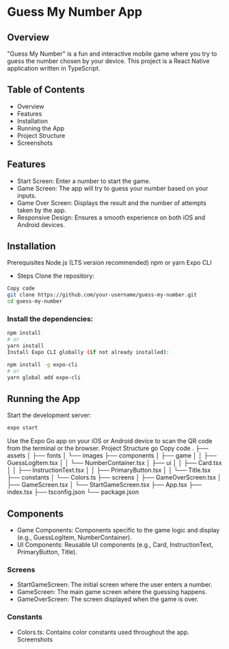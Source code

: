 # Guess My Number App

## Overview

"Guess My Number" is a fun and interactive mobile game where you try to guess the number chosen by your device. This project is a React Native application written in TypeScript.

## Table of Contents

- Overview
- Features
- Installation
- Running the App
- Project Structure
- Screenshots

## Features

- Start Screen: Enter a number to start the game.
- Game Screen: The app will try to guess your number based on your inputs.
- Game Over Screen: Displays the result and the number of attempts taken by the app.
- Responsive Design: Ensures a smooth experience on both iOS and Android devices.

## Installation

Prerequisites
Node.js (LTS version recommended)
npm or yarn
Expo CLI

- Steps
  Clone the repository:

```bash
Copy code
git clone https://github.com/your-username/guess-my-number.git
cd guess-my-number
```

### Install the dependencies:

```bash
npm install
# or
yarn install
Install Expo CLI globally (if not already installed):
```

```bash
npm install -g expo-cli
# or
yarn global add expo-cli
```

## Running the App

Start the development server:

```bash
expo start
```

Use the Expo Go app on your iOS or Android device to scan the QR code from the terminal or the browser.
Project Structure
go
Copy code
.
├── assets
│ ├── fonts
│ └── images
├── components
│ ├── game
│ │ ├── GuessLogItem.tsx
│ │ └── NumberContainer.tsx
│ ├── ui
│ │ ├── Card.tsx
│ │ ├── InstructionText.tsx
│ │ ├── PrimaryButton.tsx
│ │ └── Title.tsx
├── constants
│ └── Colors.ts
├── screens
│ ├── GameOverScreen.tsx
│ ├── GameScreen.tsx
│ └── StartGameScreen.tsx
├── App.tsx
├── index.tsx
├── tsconfig.json
└── package.json

## Components

- Game Components: Components specific to the game logic and display (e.g., GuessLogItem, NumberContainer).
- UI Components: Reusable UI components (e.g., Card, InstructionText, PrimaryButton, Title).

### Screens

- StartGameScreen: The initial screen where the user enters a number.
- GameScreen: The main game screen where the guessing happens.
- GameOverScreen: The screen displayed when the game is over.

### Constants

- Colors.ts: Contains color constants used throughout the app.
  Screenshots
